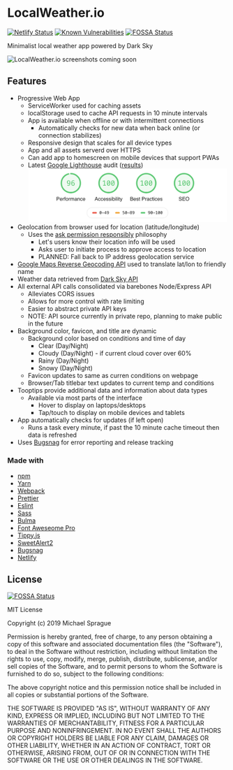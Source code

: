 # LocalWeather.io

[![Netlify Status](https://api.netlify.com/api/v1/badges/91ecd22f-e283-48e1-ab1a-925a57b8dc42/deploy-status)](https://app.netlify.com/sites/localweather-io/deploys)
[![Known Vulnerabilities](https://snyk.io/test/github/mikesprague/localweather-io/badge.svg?targetFile=package.json)](https://snyk.io/test/github/mikesprague/localweather-io?targetFile=package.json)
[![FOSSA Status](https://app.fossa.io/api/projects/git%2Bgithub.com%2Fmikesprague%2Flocalweather-io.svg?type=shield)](https://app.fossa.io/projects/git%2Bgithub.com%2Fmikesprague%2Flocalweather-io?ref=badge_shield)

Minimalist local weather app powered by Dark Sky

![LocalWeather.io screenshots coming soon](link_to_screenshot_here)

## Features

- Progressive Web App
  - ServiceWorker used for caching assets
  - localStorage used to cache API requests in 10 minute intervals
  - App is available when offline or with intermittent connections
    - Automatically checks for new data when back online (or connection stabilizes)
  - Responsive design that scales for all device types
  - App and all assets serverd over HTTPS
  - Can add app to homescreen on mobile devices that support PWAs
  - Latest [Google Lighthouse]([https://developers.google.com/web/tools/lighthouse/) audit ([results](https://lighthouse-dot-webdotdevsite.appspot.com/lh/html?url=https://localweather.io))
    [![Google Lighthouse Scores](lighthouse-scores.png)](https://lighthouse-dot-webdotdevsite.appspot.com/lh/html?url=https://localweather.io)
- Geolocation from browser used for location (latitude/longitude)
  - Uses the [ask permission responsibly](https://developers.google.com/web/fundamentals/native-hardware/user-location/#ask_permission_responsibly) philosophy
    - Let's users know their location info will be used
    - Asks user to initiate process to approve access to location
    - PLANNED: Fall back to IP address geolocation service
- [Google Maps Reverse Geocoding API](https://developers.google.com/maps/documentation/geocoding/start) used to translate lat/lon to friendly name
- Weather data retrieved from [Dark Sky API](https://darksky.net/dev)
- All external API calls consolidated via barebones Node/Express API
  - Alleviates CORS issues
  - Allows for more control with rate limiting
  - Easier to abstract private API keys
  - NOTE: API source currently in private repo, planning to make public in the future
- Background color, favicon, and title are dynamic
  - Background color based on conditions and time of day
    - Clear (Day/Night)
    - Cloudy (Day/Night) - if current cloud cover over 60%
    - Rainy (Day/Night)
    - Snowy (Day/Night)
  - Favicon updates to same as curren conditions on webpage
  - Browser/Tab titlebar text updates to current temp and conditions
- Tooptips provide additional data and information about data types
  - Available via most parts of the interface
    - Hover to display on laptops/desktops
    - Tap/touch to display on mobile devices and tablets
- App automatically checks for updates (if left open)
  - Runs a task every minute, if past the 10 minute cache timeout then data is refreshed
- Uses [Bugsnag](https://bugsnag.com/) for error reporting and release tracking

### Made with

- [npm](https://www.npmjs.com/)
- [Yarn](https://yarnpkg.com/)
- [Webpack](https://webpack.js.org/)
- [Prettier](https://prettier.io/)
- [Eslint](https://eslint.org/)
- [Sass](https://sass-lang.com/)
- [Bulma](https://bulma.io/)
- [Font Aweseome Pro](https://fontawesome.com/pro/)
- [Tippy.js](https://atomiks.github.io/tippyjs/)
- [SweetAlert2](https://sweetalert2.github.io/)
- [Bugsnag](https://www.bugsnag.com/)
- [Netlify](https://www.netlify.com/)

## License
[![FOSSA Status](https://app.fossa.io/api/projects/git%2Bgithub.com%2Fmikesprague%2Flocalweather-io.svg?type=large)](https://app.fossa.io/projects/git%2Bgithub.com%2Fmikesprague%2Flocalweather-io?ref=badge_large)

MIT License

Copyright (c) 2019 Michael Sprague

Permission is hereby granted, free of charge, to any person obtaining a copy
of this software and associated documentation files (the "Software"), to deal
in the Software without restriction, including without limitation the rights
to use, copy, modify, merge, publish, distribute, sublicense, and/or sell
copies of the Software, and to permit persons to whom the Software is
furnished to do so, subject to the following conditions:

The above copyright notice and this permission notice shall be included in all
copies or substantial portions of the Software.

THE SOFTWARE IS PROVIDED "AS IS", WITHOUT WARRANTY OF ANY KIND, EXPRESS OR
IMPLIED, INCLUDING BUT NOT LIMITED TO THE WARRANTIES OF MERCHANTABILITY,
FITNESS FOR A PARTICULAR PURPOSE AND NONINFRINGEMENT. IN NO EVENT SHALL THE
AUTHORS OR COPYRIGHT HOLDERS BE LIABLE FOR ANY CLAIM, DAMAGES OR OTHER
LIABILITY, WHETHER IN AN ACTION OF CONTRACT, TORT OR OTHERWISE, ARISING FROM,
OUT OF OR IN CONNECTION WITH THE SOFTWARE OR THE USE OR OTHER DEALINGS IN THE
SOFTWARE.
